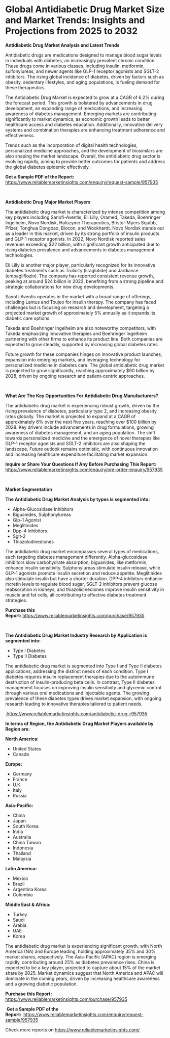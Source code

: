 <p><h1>Global Antidiabetic Drug Market Size and Market Trends: Insights and Projections from 2025 to 2032</h1></p><p><strong>Antidiabetic Drug Market Analysis and Latest Trends</strong></p>
<p><p>Antidiabetic drugs are medications designed to manage blood sugar levels in individuals with diabetes, an increasingly prevalent chronic condition. These drugs come in various classes, including insulin, metformin, sulfonylureas, and newer agents like GLP-1 receptor agonists and SGLT-2 inhibitors. The rising global incidence of diabetes, driven by factors such as obesity, sedentary lifestyles, and aging populations, is fueling demand for these therapeutics.</p><p>The Antidiabetic Drug Market is expected to grow at a CAGR of 6.2% during the forecast period. This growth is bolstered by advancements in drug development, an expanding range of medications, and increasing awareness of diabetes management. Emerging markets are contributing significantly to market dynamics, as economic growth leads to better healthcare access and diabetes education. Additionally, innovative delivery systems and combination therapies are enhancing treatment adherence and effectiveness. </p><p>Trends such as the incorporation of digital health technologies, personalized medicine approaches, and the development of biosimilars are also shaping the market landscape. Overall, the antidiabetic drug sector is evolving rapidly, aiming to provide better outcomes for patients and address the global diabetes epidemic effectively.</p></p>
<p><strong>Get a Sample PDF of the Report:&nbsp;</strong> <a href="https://www.reliablemarketinsights.com/enquiry/request-sample/957935?utm_campaign=3295&utm_medium=2&utm_source=Github&utm_content=ia&utm_term=21032025&utm_id=antidiabetic-drug">https://www.reliablemarketinsights.com/enquiry/request-sample/957935</a></p>
<p>&nbsp;</p>
<p><strong>Antidiabetic Drug Major Market Players</strong></p>
<p><p>The antidiabetic drug market is characterized by intense competition among key players including Sanofi-Aventis, Eli Lilly, Oramed, Takeda, Boehringer Ingelheim, Novo Nordisk, Halozyme Therapeutics, Bristol-Myers Squibb, Pfizer, Tonghua Dongbao, Biocon, and Wockhardt. Novo Nordisk stands out as a leader in this market, driven by its strong portfolio of insulin products and GLP-1 receptor agonists. In 2022, Novo Nordisk reported sales revenues exceeding $22 billion, with significant growth anticipated due to rising diabetes prevalence and advancements in diabetes management technologies.</p><p>Eli Lilly is another major player, particularly recognized for its innovative diabetes treatments such as Trulicity (liraglutide) and Jardiance (empagliflozin). The company has reported consistent revenue growth, peaking at around $24 billion in 2022, benefiting from a strong pipeline and strategic collaborations for new drug developments.</p><p>Sanofi-Aventis operates in the market with a broad range of offerings, including Lantus and Toujeo for insulin therapy. The company has faced challenges but is focusing on research and development, targeting a projected market growth of approximately 5% annually as it expands its diabetic care options.</p><p>Takeda and Boehringer Ingelheim are also noteworthy competitors, with Takeda emphasizing innovative therapies and Boehringer Ingelheim partnering with other firms to enhance its product line. Both companies are expected to grow steadily, supported by increasing global diabetes rates.</p><p>Future growth for these companies hinges on innovative product launches, expansion into emerging markets, and leveraging technology for personalized medicine in diabetes care. The global antidiabetic drug market is projected to grow significantly, reaching approximately $90 billion by 2028, driven by ongoing research and patient-centric approaches.</p></p>
<p>&nbsp;</p>
<p><strong>What Are The Key Opportunities For Antidiabetic Drug Manufacturers?</strong></p>
<p><p>The antidiabetic drug market is experiencing robust growth, driven by the rising prevalence of diabetes, particularly type 2, and increasing obesity rates globally. The market is projected to expand at a CAGR of approximately 6% over the next five years, reaching over $100 billion by 2028. Key drivers include advancements in drug formulations, growing awareness of diabetes management, and an aging population. The shift towards personalized medicine and the emergence of novel therapies like GLP-1 receptor agonists and SGLT-2 inhibitors are also shaping the landscape. Future outlook remains optimistic, with continuous innovation and increasing healthcare expenditure facilitating market expansion.</p></p>
<p><strong>Inquire or Share Your Questions If Any Before Purchasing This Report:</strong> <a href="https://www.reliablemarketinsights.com/enquiry/pre-order-enquiry/957935?utm_campaign=3295&utm_medium=2&utm_source=Github&utm_content=ia&utm_term=21032025&utm_id=antidiabetic-drug">https://www.reliablemarketinsights.com/enquiry/pre-order-enquiry/957935</a></p>
<p>&nbsp;</p>
<p><strong>Market Segmentation</strong></p>
<p><strong>The Antidiabetic Drug Market Analysis by types is segmented into:</strong></p>
<p><ul><li>Alpha-Glucosidase Inhibitors</li><li>Biguanides, Sulphonylureas</li><li>Glp-1 Agonist</li><li>Meglitinides</li><li>Dpp-4 Inhibitors</li><li>Sglt-2</li><li>Thiazolodinediones</li></ul></p>
<p><p>The antidiabetic drug market encompasses several types of medications, each targeting diabetes management differently. Alpha-glucosidase inhibitors slow carbohydrate absorption; biguanides, like metformin, enhance insulin sensitivity. Sulphonylureas stimulate insulin release, while GLP-1 agonists promote insulin secretion and reduce appetite. Meglitinides also stimulate insulin but have a shorter duration. DPP-4 inhibitors enhance incretin levels to regulate blood sugar, SGLT-2 inhibitors prevent glucose reabsorption in kidneys, and thiazolidinediones improve insulin sensitivity in muscle and fat cells, all contributing to effective diabetes treatment strategies.</p></p>
<p><strong>Purchase this Report:&nbsp;</strong><a href="https://www.reliablemarketinsights.com/purchase/957935?utm_campaign=3295&utm_medium=2&utm_source=Github&utm_content=ia&utm_term=21032025&utm_id=antidiabetic-drug">https://www.reliablemarketinsights.com/purchase/957935</a></p>
<p>&nbsp;</p>
<p><strong>The Antidiabetic Drug Market Industry Research by Application is segmented into:</strong></p>
<p><ul><li>Type I Diabetes</li><li>Type II Diabetes</li></ul></p>
<p><p>The antidiabetic drug market is segmented into Type I and Type II diabetes applications, addressing the distinct needs of each condition. Type I diabetes requires insulin replacement therapies due to the autoimmune destruction of insulin-producing beta cells. In contrast, Type II diabetes management focuses on improving insulin sensitivity and glycemic control through various oral medications and injectable agents. The growing prevalence of these diabetes types drives market expansion, with ongoing research leading to innovative therapies tailored to patient needs.</p></p>
<p><a href="https://www.reliablemarketinsights.com/antidiabetic-drug-r957935?utm_campaign=3295&utm_medium=2&utm_source=Github&utm_content=ia&utm_term=21032025&utm_id=antidiabetic-drug">&nbsp;https://www.reliablemarketinsights.com/antidiabetic-drug-r957935</a></p>
<p><strong>In terms of Region, the Antidiabetic Drug Market Players available by Region are:</strong></p>
<p>
    <p> <strong> North America: </strong>
        <ul>
            <li>United States</li>
            <li>Canada</li>
        </ul>
        </p> 
    <p> <strong> Europe: </strong>
        <ul>
            <li>Germany</li>
            <li>France</li>
            <li>U.K.</li>
            <li>Italy</li>
            <li>Russia</li>
        </ul>
        </p> 
    <p> <strong> Asia-Pacific: </strong>
        <ul>
            <li>China</li>
            <li>Japan</li>
            <li>South Korea</li>
            <li>India</li>
            <li>Australia</li>
            <li>China Taiwan</li>
            <li>Indonesia</li>
            <li>Thailand</li>
            <li>Malaysia</li>
        </ul>
        </p> 
    <p> <strong> Latin America: </strong>
        <ul>
            <li>Mexico</li>
            <li>Brazil</li>
            <li>Argentina Korea</li>
            <li>Colombia</li>
        </ul>
        </p> 
    <p> <strong> Middle East & Africa: </strong>
        <ul>
            <li>Turkey</li>
            <li>Saudi</li>
            <li>Arabia</li>
            <li>UAE</li>
            <li>Korea</li>
        </ul>
    </p>
    </p>
<p><p>The antidiabetic drug market is experiencing significant growth, with North America (NA) and Europe leading, holding approximately 35% and 30% market shares, respectively. The Asia-Pacific (APAC) region is emerging rapidly, contributing around 25% as diabetes prevalence rises. China is expected to be a key player, projected to capture about 15% of the market share by 2025. Market dynamics suggest that North America and APAC will dominate in the coming years, driven by increasing healthcare awareness and a growing diabetic population.</p></p>
<p><strong>Purchase this Report: </strong><a href="https://www.reliablemarketinsights.com/purchase/957935?utm_campaign=3295&utm_medium=2&utm_source=Github&utm_content=ia&utm_term=21032025&utm_id=antidiabetic-drug">https://www.reliablemarketinsights.com/purchase/957935</a></p>
<p>&nbsp;<strong>Get a Sample PDF of the Report:&nbsp;&nbsp;</strong><a href="https://www.reliablemarketinsights.com/enquiry/request-sample/957935?utm_campaign=3295&utm_medium=2&utm_source=Github&utm_content=ia&utm_term=21032025&utm_id=antidiabetic-drug">https://www.reliablemarketinsights.com/enquiry/request-sample/957935</a></p>
<p><strong></strong></p>
<p>Check more reports on <a href="https://www.reliablemarketinsights.com/?utm_campaign=3295&utm_medium=2&utm_source=Github&utm_content=ia&utm_term=21032025&utm_id=antidiabetic-drug">https://www.reliablemarketinsights.com/</a></p>